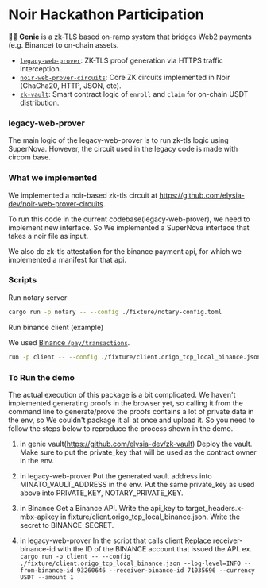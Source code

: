 # Noir Hackathon Participation

🧞‍♂️ **Genie** is a zk-TLS based on-ramp system that bridges Web2 payments (e.g. Binance) to on-chain assets.

- [`legacy-web-prover`](https://github.com/elysia-dev/pluto-legacy-web-prover): ZK-TLS proof generation via HTTPS traffic interception.
- [`‍️noir-web-prover-circuits`](https://github.com/elysia-dev/noir-web-prover-circuits): Core ZK circuits implemented in Noir (ChaCha20, HTTP, JSON, etc).
- [`‍️zk-vault`](https://github.com/elysia-dev/zk-vault): Smart contract logic of `enroll` and `claim` for on-chain USDT distribution.

### legacy-web-prover

The main logic of the legacy-web-prover is to run zk-tls logic using SuperNova.
However, the circuit used in the legacy code is made with circom base.

### What we implemented

We implemented a noir-based zk-tls circuit at <https://github.com/elysia-dev/noir-web-prover-circuits>.

To run this code in the current codebase(legacy-web-prover), we need to implement new interface.
So We implemented a SuperNova interface that takes a noir file as input.

We also do zk-tls attestation for the binance payment api, for which we implemented a manifest for that api.

### Scripts

Run notary server

```sh
cargo run -p notary -- --config ./fixture/notary-config.toml
```

Run binance client (example)

We used [Binance `/pay/transactions`](https://developers.binance.com/docs/pay/rest-api).

```sh
run -p client -- --config ./fixture/client.origo_tcp_local_binance.json --log-level=INFO --from-binance-id 93260646 --receiver-binance-id 71035696 --currency USDT --amount 1
```

### To Run the demo

The actual execution of this package is a bit complicated.
We haven't implemented generating proofs in the browser yet, so calling it from the command line to generate/prove the proofs contains a lot of private data in the env, so We couldn't package it all at once and upload it.
So you need to follow the steps below to reproduce the process shown in the demo.

1. in genie vault(<https://github.com/elysia-dev/zk-vault>)
   Deploy the vault. Make sure to put the private_key that will be used as the contract owner in the env.

2. in legacy-web-prover
   Put the generated vault address into MINATO_VAULT_ADDRESS in the env.
   Put the same private_key as used above into PRIVATE_KEY, NOTARY_PRIVATE_KEY.

3. in Binance
   Get a Binance API.
   Write the api_key to target_headers.x-mbx-apikey in fixture/client.origo_tcp_local_binance.json.
   Write the secret to BINANCE_SECRET.

4. in legacy-web-prover
   In the script that calls client Replace receiver-binance-id with the ID of the BINANCE account that issued the API.
   ex.
   `cargo run -p client -- --config ./fixture/client.origo_tcp_local_binance.json --log-level=INFO --from-binance-id 93260646 --receiver-binance-id 71035696 --currency USDT --amount 1`
